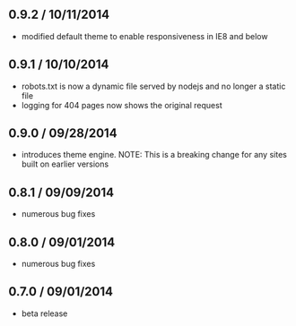 0.9.2 / 10/11/2014
---
* modified default theme to enable responsiveness in IE8 and below


0.9.1 / 10/10/2014
---
* robots.txt is now a dynamic file served by nodejs and no longer a static file
* logging for 404 pages now shows the original request 

0.9.0 / 09/28/2014
---
* introduces theme engine.
NOTE: This is a breaking change for any sites built on earlier versions

0.8.1 / 09/09/2014
---
* numerous bug fixes

0.8.0 / 09/01/2014
---
* numerous bug fixes

0.7.0 / 09/01/2014
---
* beta release
